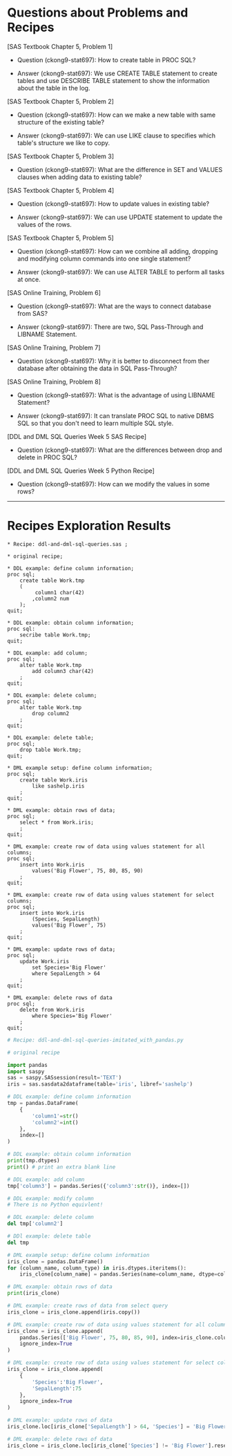 
# Questions about Problems and Recipes



[SAS Textbook Chapter 5, Problem 1]
* Question (ckong9-stat697): How to create table in PROC SQL?
- Answer (ckong9-stat697): We use CREATE TABLE statement to create tables and use DESCRIBE TABLE statement to show the information about the table in the log.



[SAS Textbook Chapter 5, Problem 2]
* Question (ckong9-stat697): How can we make a new table with same structure of the existing table?
- Answer (ckong9-stat697): We can use LIKE clause to specifies which table's structure we like to copy.



[SAS Textbook Chapter 5, Problem 3]
* Question (ckong9-stat697): What are the difference in SET and VALUES clauses when adding data to existing table?



[SAS Textbook Chapter 5, Problem 4]
* Question (ckong9-stat697): How to update values in existing table?
- Answer (ckong9-stat697): We can use UPDATE statement to update the values of the rows.



[SAS Textbook Chapter 5, Problem 5]
* Question (ckong9-stat697): How can we combine all adding, dropping and modifying column commands into one single statement?
- Answer (ckong9-stat697): We can use ALTER TABLE to perform all tasks at once.



[SAS Online Training, Problem 6]
* Question (ckong9-stat697): What are the ways to connect database from SAS?
- Answer (ckong9-stat697): There are two, SQL Pass-Through and LIBNAME Statement.



[SAS Online Training, Problem 7]
* Question (ckong9-stat697): Why it is better to disconnect from ther database after obtaining the data in SQL Pass-Through?



[SAS Online Training, Problem 8]
* Question (ckong9-stat697): What is the advantage of using LIBNAME Statement?
- Answer (ckong9-stat697): It can translate PROC SQL to native DBMS SQL so that you don't need to learn multiple SQL style.



[DDL and DML SQL Queries Week 5 SAS Recipe]
* Question (ckong9-stat697): What are the differences between drop and delete in PROC SQL?



[DDL and DML SQL Queries Week 5 Python Recipe]
* Question (ckong9-stat697): How can we modify the values in some rows?



***



# Recipes Exploration Results



```SAS
* Recipe: ddl-and-dml-sql-queries.sas ;

* original recipe;

* DDL example: define column information;
proc sql;
    create table Work.tmp
    (
         column1 char(42)
        ,column2 num
    );
quit;

* DDL example: obtain column information;
proc sql:
    secribe table Work.tmp;
quit;

* DDL example: add column;
proc sql;
    alter table Work.tmp
        add column3 char(42)
    ;
quit;

* DDL example: delete column;
proc sql;
    alter table Work.tmp
        drop column2
    ;
quit;

* DDL example: delete table;
proc sql;
    drop table Work.tmp;
quit;

* DML example setup: define column information;
proc sql;
    create table Work.iris
        like sashelp.iris
    ;
quit;

* DML example: obtain rows of data;
proc sql;
    select * from Work.iris;
    ;
quit;

* DML example: create row of data using values statement for all columns;
proc sql;
    insert into Work.iris 
        values('Big Flower', 75, 80, 85, 90)
    ;
quit;

* DML example: create row of data using values statement for select columns;
proc sql;
    insert into Work.iris
        (Species, SepalLength)
        values('Big Flower', 75)
    ;
quit;

* DML example: update rows of data;
proc sql;
    update Work.iris
        set Species='Big Flower'
        where SepalLength > 64
    ;
quit;

* DML example: delete rows of data
proc sql;
    delete from Work.iris
        where Species='Big Flower'
    ;
quit;
```



```Python
# Recipe: ddl-and-dml-sql-queries-imitated_with_pandas.py

# original recipe

import pandas
import saspy
sas = saspy.SASsession(result='TEXT')
iris = sas.sasdata2dataframe(table='iris', libref='sashelp')

# DDL example: define column information
tmp = pandas.DataFrame(
    {
        'column1'=str()
        'column2'=int()
    },
    index=[]
)

# DDL example: obtain column information
print(tmp.dtypes)
print() # print an extra blank line

# DDL example: add column
tmp['column3'] = pandas.Series({'column3':str()}, index=[])

# DDL example: modify column
# There is no Python equivlent!

# DDL example: delete column
del tmp['column2']

# DDl example: delete table
del tmp

# DML example setup: define column information
iris_clone = pandas.DataFrame()
for (column_name, column_type) in iris.dtypes.iteritems():
    iris_clone[column_name] = pandas.Series(name=column_name, dtype=column_type)

# DML example: obtain rows of data
print(iris_clone)

# DML example: create rows of data from select query
iris_clone = iris_clone.append(iris.copy())

# DML example: create row of data using values statement for all columns
iris_clone = iris_clone.append(
    pandas.Series(['Big Flower', 75, 80, 85, 90], index=iris_clone.columns),
    ignore_index=True
)

# DML example: create row of data using values statement for select columns
iris_clone = iris_clone.append(
    {
        'Species':'Big Flower',
        'SepalLength':75
    },
    ignore_index=True
)

# DML example: update rows of data
iris_clone.loc[iris_clone['SepalLength'] > 64, 'Species'] = 'Big Flower'

# DML example: delete rows of data
iris_clone = iris_clone.loc[iris_clone['Species'] != 'Big Flower'].reset_index(drop=True)

```

